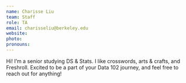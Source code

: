 ```yaml
---
name: Charisse Liu
team: Staff
role: TA
email: charisseliu@berkeley.edu
website:
photo:
pronouns: 
---
```


Hi! I’m a senior studying DS & Stats. I like crosswords, arts & crafts, and Freshroll. Excited to be a part of your Data 102 journey, and feel free to reach out for anything!